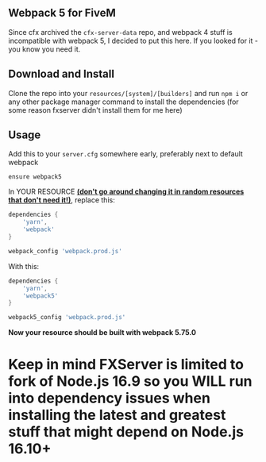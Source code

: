 Webpack 5 for FiveM
-------------------
Since cfx archived the `cfx-server-data` repo, and webpack 4 stuff is incompatible with webpack 5, I decided to put this here.
If you looked for it - you know you need it.


Download and Install
--------------------
Clone the repo into your `resources/[system]/[builders]` and run `npm i` or any other package manager command to install the dependencies (for some reason fxserver didn't install them for me here)


Usage
-----

Add this to your `server.cfg` somewhere early, preferably next to default webpack

```
ensure webpack5
```



In YOUR RESOURCE **<ins>(don't go around changing it in random resources that don't need it!)</ins>**, replace this:

```lua
dependencies {
    'yarn',
    'webpack'
}

webpack_config 'webpack.prod.js'
```

With this:

```lua
dependencies {
    'yarn',
    'webpack5'
}

webpack5_config 'webpack.prod.js'
```

**Now your resource should be built with webpack 5.75.0**

# Keep in mind FXServer is limited to fork of Node.js 16.9 so you WILL run into dependency issues when installing the latest and greatest stuff that might depend on Node.js 16.10+

